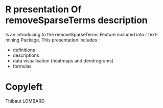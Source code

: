 # R presentation Of removeSparseTerms description
 Is an introducing to the removeSparseTerms Feature included into r text-mining Package.
 This presentation includes : 
* definitions
* descriptions
* data visualisation  (heatmaps and dendrograms)
* formulas
 
 
# Copyleft 
Thibaut LOMBARD
 
